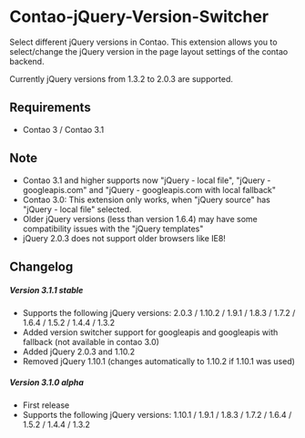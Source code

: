Contao-jQuery-Version-Switcher
==============================

Select different jQuery versions in Contao. This extension allows you to select/change the jQuery version in the page layout settings of the contao backend.

Currently jQuery versions from 1.3.2 to 2.0.3 are supported.

## Requirements

* Contao 3 / Contao 3.1

## Note

* Contao 3.1 and higher supports now "jQuery - local file", "jQuery - googleapis.com" and "jQuery - googleapis.com with local fallback"
* Contao 3.0: This extension only works, when "jQuery source" has "jQuery - local file" selected.
* Older jQuery versions (less than version 1.6.4) may have some compatibility issues with the "jQuery templates"
* jQuery 2.0.3 does not support older browsers like IE8!

## Changelog

##### Version 3.1.1 stable

* Supports the following jQuery versions: 2.0.3 / 1.10.2 / 1.9.1 / 1.8.3 / 1.7.2 / 1.6.4 / 1.5.2 / 1.4.4 / 1.3.2
* Added version switcher support for googleapis and googleapis with fallback (not available in contao 3.0)
* Added jQuery 2.0.3 and 1.10.2
* Removed jQuery 1.10.1 (changes automatically to 1.10.2 if 1.10.1 was used)

##### Version 3.1.0 alpha

* First release
* Supports the following jQuery versions: 1.10.1 / 1.9.1 / 1.8.3 / 1.7.2 / 1.6.4 / 1.5.2 / 1.4.4 / 1.3.2
